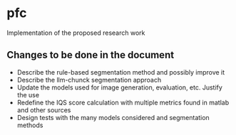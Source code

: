 # pfc

Implementation of the proposed research work

## Changes to be done in the document

- Describe the rule-based segmentation method and possibly improve it
- Describe the llm-chunck segmentation approach
- Update the models used for image generation, evaluation, etc. Justify the use
- Redefine the IQS score calculation with multiple metrics found in matlab and other sources
- Design tests with the many models considered and segmentation methods